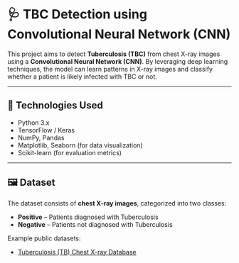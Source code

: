 # 🩺 TBC Detection using Convolutional Neural Network (CNN)

This project aims to detect **Tuberculosis (TBC)** from chest X-ray images using a **Convolutional Neural Network (CNN)**. By leveraging deep learning techniques, the model can learn patterns in X-ray images and classify whether a patient is likely infected with TBC or not.

---

## 🧠 Technologies Used

- Python 3.x
- TensorFlow / Keras
- NumPy, Pandas
- Matplotlib, Seaborn (for data visualization)
- Scikit-learn (for evaluation metrics)

---

## 🖼️ Dataset

The dataset consists of **chest X-ray images**, categorized into two classes:

- **Positive** – Patients diagnosed with Tuberculosis
- **Negative** – Patients not diagnosed with Tuberculosis

Example public datasets:

- [Tuberculosis (TB) Chest X-ray Database](https://www.kaggle.com/datasets/tawsifurrahman/tuberculosis-tb-chest-xray-dataset)